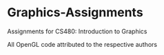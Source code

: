 # Graphics-Assignments
Assignments for CS480: Introduction to Graphics

All OpenGL code attributed to the respective authors

